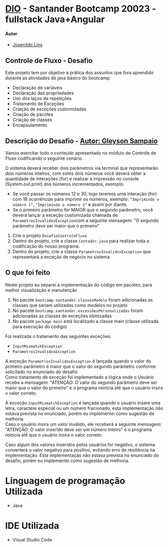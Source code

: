 
# [DIO](https://web.dio.me/track/santander-bootcamp-2023-fullstack-java-angular) - Santander Bootcamp 20023 - fullstack Java+Angular

#### Autor
- [Josenildo Lins](https://github.com/josenildolins)

## Controle de Fluxo - Desafio

Este projeto tem por objetivo a prática dos assuntos que fora aprendido durante as atividades de java básico do bootcamp:

- Declaração de variáveis
- Declaração das propriedades
- Uso dos laços de repetições
- Tratamento de Exceções
- Criação de exceções customizadas
- Criação de pacotes
- Criação de classes
- Encapsulamento

## Descrição do Desafio - [Autor: Gleyson Sampaio](https://github.com/digitalinnovationone/trilha-java-basico/tree/main/desafios/controle-fluxo)

Vamos exercitar todo o conteúdo apresentado no módulo de Controle de Fluxo codificando o seguinte cenário.

O sistema deverá receber dois parâmetros via terminal que representarão dois números inteiros, com estes dois números você deverá obter a quantidade de interações (for) e realizar a impressão no console (System.out.print) dos números incrementados, exemplo:

- Se você passar os números 12 e 30, logo teremos uma interação (for) com 18 ocorrências para imprimir os números, exemplo: `"Imprimindo o número 1"`, `"Imprimindo o número 2"` e assim por diante.
- Se o primeiro parâmetro for MAIOR que o segundo parâmetro, você deverá lançar a exceção customizada chamada de `ParametrosInvalidosException`com a seguinte mensagem: "O segundo parâmetro deve ser maior que o primeiro"  

1. Crie o projeto  `DesafioControleFluxo`
2. Dentro do projeto, crie a classe `Contador.java` para realizar toda a codificação do nosso programa.
3. Dentro do projeto, crie a classe `ParametrosInvalidosException` que representará a exceção de negócio no sistema.

## O que foi feito

Neste projeto eu separei a implementação do código em pacotes, para melhor visualização e manutenção

1. No pacote `bootcamp.santander.classesModelo` foram adicionadas as classes que seriam utilizadas como modelos no projeto
2. No pacote `bootcamp.santander.excessõesPersonalizadas` foram adicionadas as classes de exceções otimizadas
3. No pacote `package main` está localizado a classe main (classe utilizada para execução do código)

Foi realizada o tratamento das seguintes exceções:

- `InputMismatchException`
- `ParametrosInvalidosException`

>
 A exceção `ParametrosInvalidosException` é lançada quando o valor do primeiro parâmetro é maior que o valor do segundo parâmetro conforme solicitado no enunciado do desafio  
Como tratamento de exceção foi implementado a lógica onde o Usuário recebe a mensagem: "ATENÇÃO: O valor do segundo parâmetro deve ser maior que o valor do primeiro" e o programa reinicia até que o usuário insira o valor correto.  

>
 A exceção `InputMismatchException` é lançada quando o usuário insere uma letra, caractere especial ou um número fracionado, esta implementação não estava prevista no enunciado, porém eu implementei como sugestão de melhoria.  
Caso o usuário insira um valor inválido, ele receberá a seguinte mensagem: "ATENÇÃO: O valor inserido deve ser um número Inteiro" e o programa reinicia até que o usuário insira o valor correto.  

>
Caso algum dos valores inseridos pelos usuários for negativo, o sistema converterá o valor negativo para positivo, evitando erro de resiliência na implementação.
Esta implementação não estava prevista no enunciado do desafio, porém eu implementei como sugestão de melhoria.

# Linguagem de programação Utilizada

- Java

# IDE Utilizada

- Visual Studio Code
